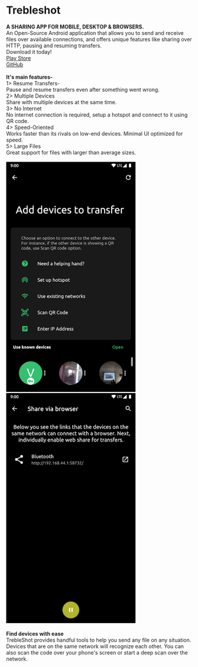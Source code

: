 # Trebleshot
<b>A SHARING APP FOR MOBILE, DESKTOP & BROWSERS.</b><br>
An Open-Source Android application that allows you to send and receive files over available connections, and offers unique features like sharing over HTTP, pausing and resuming transfers.<br>
Download it today!<br>
<a href="https://play.google.com/store/apps/details?id=com.genonbeta.TrebleShot">Play Store</a><br> <a href="https://github.com/trebleshot/android">GitHub</a><br><br>
<b>It's main features-</b><br>
1> Resume Transfers-<br>
Pause and resume transfers even after something went wrong.<br>
2> Multiple Devices<br>
Share with multiple devices at the same time.<br>
3> No Internet<br>
No internet connection is required, setup a hotspot and connect to it using QR code.<br>
4> Speed-Oriented<br>
Works faster than its rivals on low-end devices. Minimal UI optimized for speed.<br>
5> Large Files<br>
Great support for files with larger than average sizes.<br><br>
<img src="img/shot3.webp" width="350">
<img src="img/shot_2.webp" width="350">
<br><br>
<b>Find devices with ease</b><br>
TrebleShot provides handful tools to help you send any file on any situation. Devices that are on the same network will recognize each other. You can also scan the code over your phone's screen or start a deep scan over the network.
